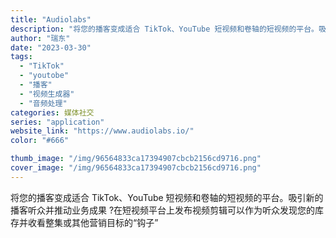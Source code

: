 ```yaml
---
title: "Audiolabs"
description: "将您的播客变成适合 TikTok、YouTube 短视频和卷轴的短视频的平台。吸引新的播客听众并推动业务成果 ?️在短视"
author: "瑞东"
date: "2023-03-30"
tags:
  - "TikTok"
  - "youtobe"
  - "播客"
  - "视频生成器"
  - "音频处理"
categories: 媒体社交
series: "application"
website_link: "https://www.audiolabs.io/"
color: "#666"

thumb_image: "/img/96564833ca17394907cbcb2156cd9716.png"
cover_image: "/img/96564833ca17394907cbcb2156cd9716.png"
---
```


将您的播客变成适合 TikTok、YouTube 短视频和卷轴的短视频的平台。吸引新的播客听众并推动业务成果 ?️在短视频平台上发布视频剪辑可以作为听众发现您的库存并收看整集或其他营销目标的“钩子” 